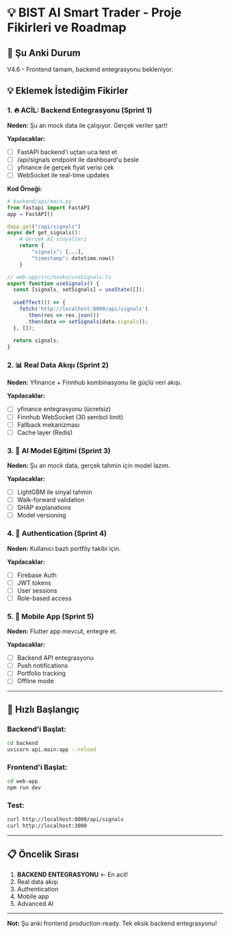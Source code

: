 # 💡 BIST AI Smart Trader - Proje Fikirleri ve Roadmap

## 🎯 Şu Anki Durum
V4.6 - Frontend tamam, backend entegrasyonu bekleniyor.

## 💡 Eklemek İstediğim Fikirler

### 1. 🔥 ACİL: Backend Entegrasyonu (Sprint 1)
**Neden:** Şu an mock data ile çalışıyor. Gerçek veriler şart!

**Yapılacaklar:**
- [ ] FastAPI backend'i uçtan uca test et
- [ ] /api/signals endpoint ile dashboard'u besle
- [ ] yfinance ile gerçek fiyat verisi çek
- [ ] WebSocket ile real-time updates

**Kod Örneği:**
```python
# backend/api/main.py
from fastapi import FastAPI
app = FastAPI()

@app.get("/api/signals")
async def get_signals():
    # Gerçek AI sinyalleri
    return {
        "signals": [...],
        "timestamp": datetime.now()
    }
```

```typescript
// web-app/src/hooks/useSignals.ts
export function useSignals() {
  const [signals, setSignals] = useState([]);
  
  useEffect(() => {
    fetch('http://localhost:8000/api/signals')
      .then(res => res.json())
      .then(data => setSignals(data.signals));
  }, []);
  
  return signals;
}
```

### 2. 📊 Real Data Akışı (Sprint 2)
**Neden:** Yfinance + Finnhub kombinasyonu ile güçlü veri akışı.

**Yapılacaklar:**
- [ ] yfinance entegrasyonu (ücretsiz)
- [ ] Finnhub WebSocket (30 sembol limit)
- [ ] Fallback mekanizması
- [ ] Cache layer (Redis)

### 3. 🤖 AI Model Eğitimi (Sprint 3)
**Neden:** Şu an mock data, gerçek tahmin için model lazım.

**Yapılacaklar:**
- [ ] LightGBM ile sinyal tahmin
- [ ] Walk-forward validation
- [ ] SHAP explanations
- [ ] Model versioning

### 4. 🔐 Authentication (Sprint 4)
**Neden:** Kullanıcı bazlı portföy takibi için.

**Yapılacaklar:**
- [ ] Firebase Auth
- [ ] JWT tokens
- [ ] User sessions
- [ ] Role-based access

### 5. 📱 Mobile App (Sprint 5)
**Neden:** Flutter app mevcut, entegre et.

**Yapılacaklar:**
- [ ] Backend API entegrasyonu
- [ ] Push notifications
- [ ] Portfolio tracking
- [ ] Offline mode

---

## 🚀 Hızlı Başlangıç

### Backend'i Başlat:
```bash
cd backend
uvicorn api.main:app --reload
```

### Frontend'i Başlat:
```bash
cd web-app
npm run dev
```

### Test:
```bash
curl http://localhost:8000/api/signals
curl http://localhost:3000
```

---

## 📋 Öncelik Sırası

1. **BACKEND ENTEGRASYONU** ← En acil!
2. Real data akışı
3. Authentication
4. Mobile app
5. Advanced AI

---

**Not:** Şu anki frontend production-ready. Tek eksik backend entegrasyonu!
